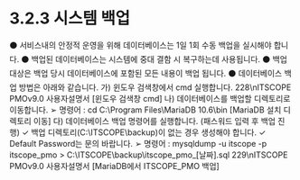 # 3.2.3 시스템 백업

⚫ 서비스내의 안정적 운영을 위해 데이터베이스는 1일 1회 수동 백업을 실시해야 합니다.
⚫ 백업된 데이터베이스는 시스템에 중대 결함 시 복구하는데 사용됩니다.
⚫ 백업 대상은 백업 당시 데이터베이스에 포함된 모든 내용이 백업 됩니다.
⚫ 데이터베이스 백업 방법은 아래와 같습니다.
가) 윈도우 검색창에서 cmd 실행합니다.
228\nITSCOPE PMOv9.0 사용자설명서
[윈도우 검색창 cmd]
나) 데이터베이스를 백업할 디렉토리로 이동합니다.
➢ 명령어 : cd C:\Program Files\MariaDB 10.6\bin
[MariaDB 설치 디렉토리 이동]
다) 데이터베이스 백업 명령어를 실행합니다. (패스워드 입력 후 백업 진행)
✓ 백업 디렉토리(C:\ITSCOPE\backup)이 없는 경우 생성해야 합니다.
✓ Default Password는 문의 바랍니다.
➢ 명령어 :
mysqldump -u itscope -p itscope_pmo > C:\ITSCOPE\backup\itscope_pmo_[날짜].sql
229\nITSCOPE PMOv9.0 사용자설명서
[MariaDB에서 ITSCOPE_PMO 백업]
